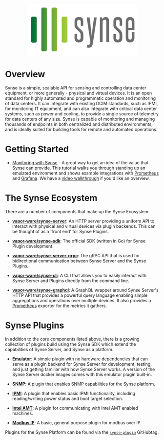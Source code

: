 <p align="center"><img src="img/logo.png" width="360"></p>

# Overview

Synse is a simple, scalable API for sensing and controlling data center equipment,
or more generally - physical and virtual devices. It is an open standard for highly
automated and programmatic operation and monitoring of data centers. It can integrate
with existing DCIM standards, such as IPMI, for monitoring IT equipment, and can also
integrate with critical data center systems, such as power and cooling, to provide
a single source of telemetry for data centers of any size. Synse is capable of 
monitoring and managing thousands of endpoints in both centralized and distributed
environments, and is ideally suited for building tools for remote and automated operations.

# Getting Started

- [Monitoring with Synse](tutorial/monitoring.md) - A great way to get an idea
  of the value that Synse can provide. This tutorial walks you through standing
  up an emulated environment and shows example integrations with [Prometheus][prometheus]
  and [Grafana][grafana]. We have a [video walkthrough][monitoring-with-synse] if
  you'd like an overview.


# The Synse Ecosystem
There are a number of components that make up the Synse Ecosystem.

- [**vapor-ware/synse-server**][synse-server]: An HTTP server providing a uniform API to interact
  with physical and virtual devices via plugin backends. This can be thought of as a 'front end'
  for Synse Plugins.

- [**vapor-ware/synse-sdk**][synse-sdk]: The official SDK (written in Go) for Synse Plugin
  development.

- [**vapor-ware/synse-server-grpc**][synse-grpc]: The gRPC API that is used for bidirectional
  communication between Synse Server and the Synse Plugins.

- [**vapor-ware/synse-cli**][synse-cli]: A CLI that allows you to easily interact with
  Synse Server and Plugins directly from the command line.

- [**vapor-ware/synse-graphql**][synse-graphql]: A GraphQL wrapper around Synse Server's
  HTTP API that provides a powerful query language enabling simple aggregations and
  operations over multiple devices. It also provides a [Prometheus][prometheus] exporter
  for the metrics it gathers.


# Synse Plugins
In addition to the core components listed above, there is a growing collection of plugins
build using the Synse SDK which extend the capabilities of Synse Server, and Synse as a platform.

- [**Emulator**][synse-emulator-plugin]: A simple plugin with no hardware
  dependencies that can serve as a plugin backend for Synse Server for development,
  testing, and just getting familiar with how Synse Server works. A version of the Synse
  Server docker images comes with this emulator plugin built-in.

- [**SNMP**][synse-snmp-plugin]: A plugin that enables SNMP capabilities for the Synse platform.

- [**IPMI**][synse-ipmi-plugin]: A plugin that enables basic IPMI functionality, including
  reading/writing power status and boot target selection.

- [**Intel AMT**][synse-amt-plugin]: A plugin for communicating with Intel AMT enabled machines.

- [**Modbus IP**][synse-modbus-ip-plugin]: A basic, general purpose plugin for modbus over
  IP.


Plugins for the Synse Platform can be found via the [`synse-plugin`][synse-plugin-tag] GitHubtag.


[prometheus]: https://prometheus.io/
[grafana]: https://grafana.com/
[monitoring-with-synse]: https://drive.google.com/file/d/0B9jWZzNsJ7juUlN6WHVwS2pqcDQ/view
[synse-sdk]: https://github.com/vapor-ware/synse-sdk
[synse-cli]: https://github.com/vapor-ware/synse-cli
[synse-grpc]: https://github.com/vapor-ware/synse-server-grpc
[synse-server]: https://github.com/vapor-ware/synse-server
[synse-graphql]: https://github.com/vapor-ware/synse-graphql
[synse-cli]: https://github.com/vapor-ware/synse-cli
[synse-snmp-plugin]: https://github.com/vapor-ware/synse-snmp-plugin
[synse-emulator-plugin]: https://github.com/vapor-ware/synse-emulator-plugin
[synse-modbus-ip-plugin]: https://github.com/vapor-ware/synse-modbus-ip-plugin
[synse-amt-plugin]: https://github.com/vapor-ware/synse-amt-plugin
[synse-ipmi-plugin]: https://github.com/vapor-ware/synse-ipmi-plugin
[synse-plugin-tag]: https://github.com/topics/synse-plugin